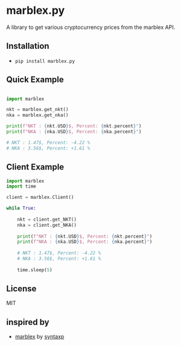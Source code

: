 # marblex.py
 A library to get various cryptocurrency prices from the marblex API.

## Installation

- ```pip install marblex.py```

## Quick Example
```python

import marblex

nkt = marblex.get_nkt()
nka = marblex.get_nka()

print(f"NKT : {nkt.USD}$, Percent: {nkt.percent}")
print(f"NKA : {nka.USD}$, Percent: {nka.percent}")

# NKT : 1.47$, Percent: -4.22 %
# NKA : 3.56$, Percent: +1.61 %
```
## Client Example
```python
import marblex
import time

client = marblex.Client()

while True:
    
    nkt = client.get_NKT()
    nka = client.get_NKA()
    
    print(f"NKT : {nkt.USD}$, Percent: {nkt.percent}")
    print(f"NKA : {nka.USD}$, Percent: {nka.percent}")
    
    # NKT : 1.47$, Percent: -4.22 %
    # NKA : 3.56$, Percent: +1.61 %
    
    time.sleep(5)
```

## License
MIT

## inspired by
- [marblex](https://github.com/syntaxp/marblex) by [syntaxp](https://github.com/syntaxp)